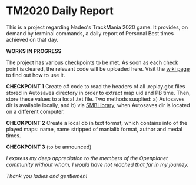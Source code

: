 # TM2020 Daily Report

This is a project regarding Nadeo's TrackMania 2020 game. It provides, on demand by terminal commands, a daily report of Personal Best times achieved on that day.

**WORKS IN PROGRESS**

The project has various checkpoints to be met. As soon as each check point is cleared, the relevant code will be uploaded here. Visit the [wiki page](https://github.com/cinephos/TM2020-Daily-Report/wiki) to find out how to use it.

**CHECKPOINT 1** Create c# code to read the headers of all .replay.gbx files stored in Autosaves directory in order to extract map uid and PB time. Then, store these values to a local .txt file. Two methods suuplied: a) Autosaves dir is available locally, and b) via [SMBLibrary](https://github.com/TalAloni/SMBLibrary), when Autosaves dir is located on a different computer.

**CHECKPOINT 2** Create a local db in text format, which contains info of the played maps: name, name stripped of manialib format, author and medal times.

**CHECKPOINT 3** (to be announced)


*I express my deep appreciation to the members of the Openplanet community without whom, I would have not reached that far in my journey.*

*Thank you ladies and gentlemen!*

